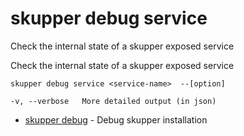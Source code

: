 # skupper debug service

Check the internal state of a skupper exposed service

Check the internal state of a skupper exposed service

    skupper debug service <service-name>  --[option]

    -v, --verbose   More detailed output (in json)

* [skupper debug](skupper_debug.adoc)	 - Debug skupper installation
